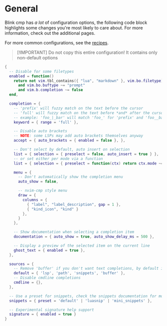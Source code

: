 # General

Blink cmp has *a lot* of configuration options, the following code block highlights some changes you're most likely to care about. For more information, check out the additional pages.

For more common configurations, see the [recipes](../recipes.md).

> [!IMPORTANT] Do not copy this entire configuration! It contains only non-default options

```lua
{
  -- Disable for some filetypes
  enabled = function()
    return not vim.tbl_contains({ "lua", "markdown" }, vim.bo.filetype)
      and vim.bo.buftype ~= "prompt"
      and vim.b.completion ~= false
  end,

  completion = {
    -- 'prefix' will fuzzy match on the text before the cursor
    -- 'full' will fuzzy match on the text before *and* after the cursor
    -- example: 'foo_|_bar' will match 'foo_' for 'prefix' and 'foo__bar' for 'full'
    keyword = { range = 'full' },

    -- Disable auto brackets
    -- NOTE: some LSPs may add auto brackets themselves anyway
    accept = { auto_brackets = { enabled = false }, },

    -- Don't select by default, auto insert on selection    
    list = { selection = { preselect = false, auto_insert = true } },
    -- or set either per mode via a function
    list = { selection = { preselect = function(ctx) return ctx.mode ~= 'cmdline' end } },

    menu = {
      -- Don't automatically show the completion menu
      auto_show = false,

      -- nvim-cmp style menu
      draw = {
        columns = {
          { "label", "label_description", gap = 1 },
          { "kind_icon", "kind" }
        },
      }
    },

    -- Show documentation when selecting a completion item
    documentation = { auto_show = true, auto_show_delay_ms = 500 },

    -- Display a preview of the selected item on the current line
    ghost_text = { enabled = true },
  },

  sources = {
    -- Remove 'buffer' if you don't want text completions, by default it's only enabled when LSP returns no items
    default = { 'lsp', 'path', 'snippets', 'buffer' },
    -- Disable cmdline completions
    cmdline = {},
  },

  -- Use a preset for snippets, check the snippets documentation for more information
  snippets = { preset = 'default' | 'luasnip' | 'mini_snippets' },

  -- Experimental signature help support
  signature = { enabled = true }
}
```
